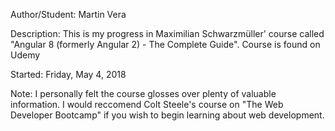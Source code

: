 Author/Student:
    Martin Vera

Description:
    This is my progress in Maximilian Schwarzmüller' course called "Angular 8 (formerly Angular 2) - The Complete Guide". Course is found on Udemy

Started: 
    Friday, May 4, 2018

Note: I personally felt the course glosses over plenty of valuable information. I would reccomend Colt Steele's course on "The Web Developer Bootcamp" if you wish to begin learning about web development.